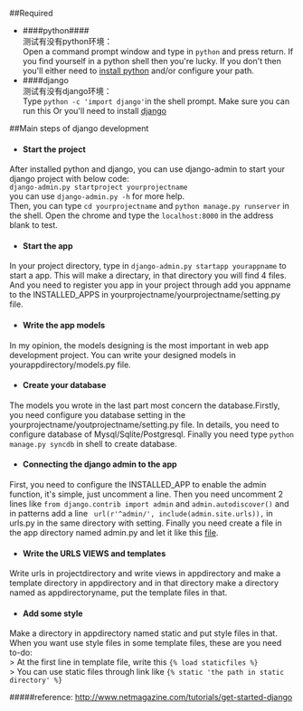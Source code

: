 ##Required
* ####python####  
测试有没有python环境：  
Open a command prompt window and type in `python` and press return. If you find yourself in a python shell then you're lucky. If you don't then you'll either need to [install python](http://docs.python.org/2/using/windows.html) and/or configure your path.
* ####django  
测试有没有django环境：   
Type `python -c 'import django'`in the shell prompt. Make sure you can run this Or you'll need to install [django](https://docs.djangoproject.com/en/dev/topics/install/)
  
  
##Main steps of django development
* #### Start the project  
After installed python and django, you can use django-admin to start your django project with below code:  
`django-admin.py startproject yourprojectname`  
you can use `django-admin.py -h` for more help.  
Then, you can type `cd yourprojectname` and `python manage.py runserver` in the shell. Open the chrome and type the `localhost:8000` in the address blank to test.
* #### Start the app
In your project directory, type in `django-admin.py startapp yourappname` to start a app. This will make a directary, in that directory you will find 4 files. And you need to register you app in your project through add you appname to the INSTALLED_APPS in yourprojectname/yourprojectname/setting.py file.
* #### Write the app models
In my opinion, the models designing is the most important in web app development project. You can write your designed models in yourappdirectory/models.py file.
* #### Create your database
The models you wrote in the last part most concern the database.Firstly, you need configure you database setting in the yourprojectname/youtprojectname/setting.py file. In details, you need to configure database of Mysql/Sqlite/Postgresql. Finally you need type `python manage.py syncdb` in shell to create database.
* #### Connecting the django admin to the app  
First, you need to configure the INSTALLED_APP to enable the admin function, it's simple, just uncomment a line. Then you need uncomment 2 lines like `from django.contrib import admin` and `admin.autodiscover()` and in patterns add a line ` url(r'^admin/', include(admin.site.urls)),` in urls.py in the same directory with setting. Finally you need create a file in the app directory named admin.py and let it like this [file](https://github.com/tuesda/django-first/blob/master/blog/admin.py).
* #### Write the URLS VIEWS and templates  
Write urls in projectdirectory and write views in appdirectory and make a template directory in appdirectory and in that directory make a directory named as appdirectoryname, put the template files in that.
* #### Add some style  
Make a directory in appdirectory named static and put style files in that. When you want use style files in some template files, these are you need to-do:  
	> At the first line in template file, write this `{% load staticfiles %}`  
	> You can use static files through link like `{% static 'the path in static directory' %}`  


#####reference: <http://www.netmagazine.com/tutorials/get-started-django>

